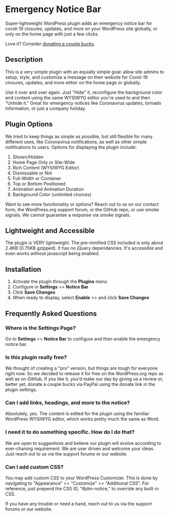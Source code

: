 # Emergency Notice Bar
Super-lightweight WordPress plugin adds an emergency notice bar for covid-19 closures, updates, and more on your WordPress site globally, or only on the home page with just a few clicks.

Love it?  Consider [donating a couple bucks](https://www.paypal.com/cgi-bin/webscr?cmd=_s-xclick&hosted_button_id=WED3F4H3Q35SW&source=url).

## Description
This is a very simple plugin with an equially simple goal: allow site admins to setup, style, and customize a message on their website for Covid-19 closures, updates, and more either on the home page or globally.

Use it over and over again.  Just "Hide" it, reconfigure the background color and content using the same WYSIWYG editor you're used to and then "Unhide it."  Great for emergency notices like Coronavirus updates, tornado information, or just a company holiday.

## Plugin Options
We tried to keep things as simple as possible, but still flexible for many different uses, like Coronavirus notifications, as well as other simple notifications to users. Options for displaying the plugin include:

1. Shown/Hidden
1. Home Page Only or Site-Wide
1. Rich Content (WYSIWYG Editor)
1. Dismissable or Not
1. Full-Width or Container
1. Top or Bottom Positioned
1. Animation and Animation Duration
1. Background Color (unlimited choices)

Want to see more functionality or options?  Reach out to us on our contact form, the WordPress.org support forum, or the GitHub repo, or use smoke signals.  We cannot guarantee a response via smoke signals.

## Lightweight and Accessible
The plugin is VERY lightweight.  The pre-minified CSS included is only about 2.4KB (0.75KB gzipped).  It has no jQuery dependancies.  It's accessible and even works without javascript being enabled.

## Installation
1. Activate the plugin through the **Plugins** menu
1. Configure in **Settings** >> **Notice Bar**
1. Click **Save Changes**
1. When ready to display, select **Enable** >> and click **Save Changes**

## Frequently Asked Questions
### Where is the Settings Page? 
Go to **Settings** >> **Notice Bar** to configure and then enable the emergency notice bar.

### Is this plugin really free? 
We thought of creating a "pro" version, but things are tough for everyone right now.  So we decided to release it for free on the WordPress.org repo as well as on GitHub.  If you like it, you'd make our day by giving us a review or, better yet, donate a couple bucks via PayPal using the donate link in the plugin settings.

### Can I add links, headings, and more to the notice? 
Absolutely, yes. The content is edited for the plugin using the familiar WordPress WYSIWYG editor, which works pretty much the same as Word.

### I need it to do something specific. How do I do that? 
We are open to suggestions and believe our plugin will evolve according to ever-chaning requirement. We are user driven and welcome your ideas. Just reach out to us via the support forums or our website.

### Can I add custom CSS? 
You may add custom CSS to your WordPress Customizer. This is done by navigating to "Appearance" >> "Customize" >> "Additional CSS".  For reference, just prepend the CSS ID, "#jdm-notice," to override any built-in CSS.

If you have any trouble or need a hand, reach out to us via the support forums or our website.